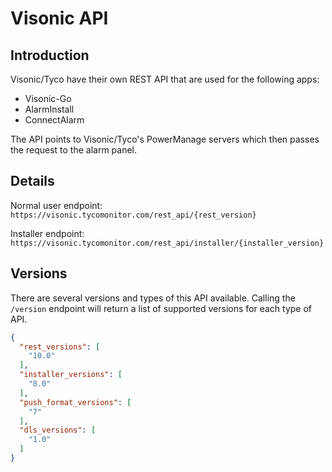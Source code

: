 # Visonic API

## Introduction
Visonic/Tyco have their own REST API that are used for the following apps:

- Visonic-Go
- AlarmInstall
- ConnectAlarm

The API points to Visonic/Tyco's PowerManage servers which then passes the request to the alarm panel.

## Details
Normal user endpoint: `https://visonic.tycomonitor.com/rest_api/{rest_version}`

Installer endpoint: `https://visonic.tycomonitor.com/rest_api/installer/{installer_version}`


## Versions
There are several versions and types of this API available. Calling the `/version` endpoint will return a list of supported versions for each type of API.

```json
{
  "rest_versions": [
    "10.0"
  ],
  "installer_versions": [
    "8.0"
  ],
  "push_format_versions": [
    "7"
  ],
  "dls_versions": [
    "1.0"
  ]
}
```